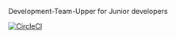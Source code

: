 Development-Team-Upper for Junior developers

[![CircleCI](https://circleci.com/gh/hiroaki2020/DTUJ2/tree/main.svg?style=svg&circle-token=189a031814ea4aed26e14cf47672880fa91fe875)](https://circleci.com/gh/hiroaki2020/DTUJ2/tree/main)